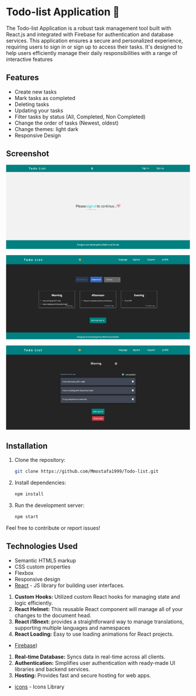 # Todo-list Application 🙌

The Todo-list Application is a robust task management tool built with React.js and integrated with Firebase for authentication and database services. This application ensures a secure and personalized experience, requiring users to sign in or sign up to access their tasks. It's designed to help users efficiently manage their daily responsibilities with a range of interactive features

## Features

* Create new tasks
* Mark tasks as completed
* Deleting tasks
* Updating your tasks
* Filter tasks by status (All, Completed, Non Completed)
* Change the order of tasks (Newest, oldest)
* Change themes: light dark
* Responsive Design

## Screenshot

![Signin Page](screenshots/Signup.png)

![Home Page](screenshots/homepage.png)

![Sub-task Page](screenshots/subtask.png)

## Installation

1. Clone the repository:
   ```bash
   git clone https://github.com/Mmostafa1999/Todo-list.git

2. Install dependencies:
   ```bash
   npm install

3. Run the development server:
   ```bash
   npm start

Feel free to contribute or report issues!

## Technologies Used

- Semantic HTML5 markup
- CSS custom properties
- Flexbox
- Responsive design
- [React](https://reactjs.org/) - JS library for building user interfaces.
1. **Custom Hooks:** Utilized custom React hooks for managing state and logic efficiently.
2. **React Helmet:** This reusable React component will manage all of your changes to the document head.
3. **React i18next:** provides a straightforward way to manage translations, supporting multiple languages and namespaces
4. **React Loading:** Easy to use loading animations for React projects.
- [Firebase](https://firebase.google.com/))
1. **Real-time Database:** Syncs data in real-time across all clients.
2. **Authentication:** Simplifies user authentication with ready-made UI libraries and backend services.
3. **Hosting:** Provides fast and secure hosting for web apps.
- [icons](https://fontawesome.com/icons) - Icons Library
  
